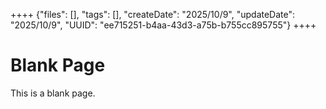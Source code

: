 ++++
{"files": [], "tags": [], "createDate": "2025/10/9", "updateDate": "2025/10/9", "UUID": "ee715251-b4aa-43d3-a75b-b755cc895755"}
++++

# Blank Page
This is a blank page.
